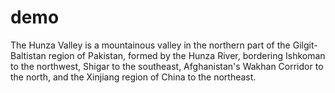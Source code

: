 # demo 





The Hunza Valley is a mountainous valley in the northern part of the Gilgit-Baltistan region of Pakistan, 
formed by the Hunza River, bordering Ishkoman to the northwest, Shigar to the southeast, 
Afghanistan's Wakhan Corridor to the north, and the Xinjiang region of China to the northeast. 
